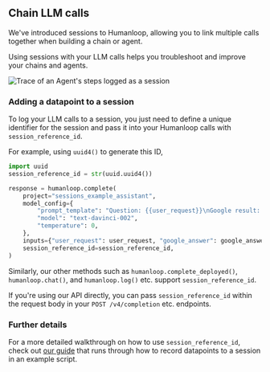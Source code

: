 ## Chain LLM calls

We've introduced sessions to Humanloop, allowing you to link multiple calls together when building a chain or agent.

Using sessions with your LLM calls helps you troubleshoot and improve your chains and agents.

<img src="../assets/images/c6a03a3-image.png" alt="Trace of an Agent's steps logged as a session" />

### Adding a datapoint to a session

To log your LLM calls to a session, you just need to define a unique identifier for the session and pass it into your Humanloop calls with `session_reference_id`.

For example, using `uuid4()` to generate this ID,

```python
import uuid
session_reference_id = str(uuid.uuid4())

response = humanloop.complete(
    project="sessions_example_assistant",
    model_config={
        "prompt_template": "Question: {{user_request}}\nGoogle result: {{google_answer}}\nAnswer:\n",
        "model": "text-davinci-002",
        "temperature": 0,
    },
    inputs={"user_request": user_request, "google_answer": google_answer},
    session_reference_id=session_reference_id,
)
```

Similarly, our other methods such as `humanloop.complete_deployed()`, `humanloop.chat()`, and `humanloop.log()` etc. support `session_reference_id`.

If you're using our API directly, you can pass `session_reference_id` within the request body in your `POST /v4/completion` etc. endpoints.

### Further details

For a more detailed walkthrough on how to use `session_reference_id`, check out [our guide](/docs/guides/logging-session-traces) that runs through how to record datapoints to a session in an example script.
